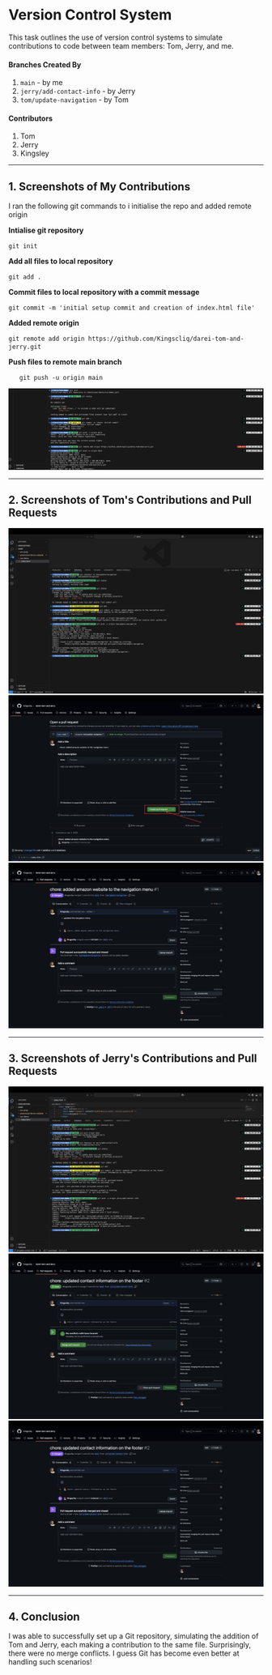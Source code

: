 # Version Control System

This task outlines the use of version control systems to simulate contributions to code between team members: Tom, Jerry, and me.

#### Branches Created By

1. `main` - by me
2. `jerry/add-contact-info` - by Jerry
3. `tom/update-navigation` - by Tom

#### Contributors

1. Tom
2. Jerry
3. Kingsley

---

## 1. Screenshots of My Contributions

I ran the following git commands to i initialise the repo and added remote origin

**Intialise git repository**

```
git init
```

**Add all files to local repository**

```
git add .
```

**Commit files to local repository with a commit message**

```
git commit -m 'initial setup commit and creation of index.html file'
```

**Added remote origin**

```
git remote add origin https://github.com/Kingscliq/darei-tom-and-jerry.git
```

**Push files to remote main branch**

```
   git push -u origin main
```

![Screenshot of Kingsley's contributions](screenshots/kings-contributions.png)

---

## 2. Screenshots of Tom's Contributions and Pull Requests

![Screenshot of Tom's contributions](screenshots/toms-contirbutions.png)
![Screenshot of Tom's pull request](screenshots/Toms-pr.png)
![Screenshot of Tom's merged pull request](screenshots/toms-pr-merged.png)

---

## 3. Screenshots of Jerry's Contributions and Pull Requests

![Screenshot of Jerry's contributions](screenshots/jerrys-contribution.png)
![Screenshot of Jerry's pull request](screenshots/jerry's-pr.png)
![Screenshot of Jerry's merged pull request without conflicts](screenshots/jerrys-pr-merged-no-conflict.png)

---

## 4. Conclusion

I was able to successfully set up a Git repository, simulating the addition of Tom and Jerry, each making a contribution to the same file. Surprisingly, there were no merge conflicts. I guess Git has become even better at handling such scenarios!
